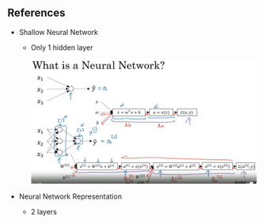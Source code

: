 ## References

- Shallow Neural Network

    - Only 1 hidden layer

        ![alt text](image.png)

- Neural Network Representation

    - 2 layers